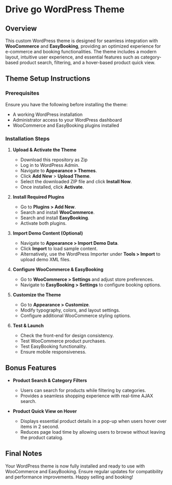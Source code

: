# Drive go WordPress Theme

## Overview

This custom WordPress theme is designed for seamless integration with **WooCommerce** and **EasyBooking**, providing an optimized experience for e-commerce and booking functionalities. The theme includes a modern layout, intuitive user experience, and essential features such as category-based product search, filtering, and a hover-based product quick view.

## Theme Setup Instructions

### Prerequisites

Ensure you have the following before installing the theme:

- A working WordPress installation
- Administrator access to your WordPress dashboard
- WooCommerce and EasyBooking plugins installed

### Installation Steps

1. **Upload & Activate the Theme**

   - Download this repository as Zip
   - Log in to WordPress Admin.
   - Navigate to **Appearance > Themes**.
   - Click **Add New** > **Upload Theme**.
   - Select the downloaded ZIP file and click **Install Now**.
   - Once installed, click **Activate**.

2. **Install Required Plugins**

   - Go to **Plugins > Add New**.
   - Search and install **WooCommerce**.
   - Search and install **EasyBooking**.
   - Activate both plugins.

3. **Import Demo Content (Optional)**

   - Navigate to **Appearance > Import Demo Data**.
   - Click **Import** to load sample content.
   - Alternatively, use the WordPress Importer under **Tools > Import** to upload demo XML files.

4. **Configure WooCommerce & EasyBooking**

   - Go to **WooCommerce > Settings** and adjust store preferences.
   - Navigate to **EasyBooking > Settings** to configure booking options.

5. **Customize the Theme**

   - Go to **Appearance > Customize**.
   - Modify typography, colors, and layout settings.
   - Configure additional WooCommerce styling options.

6. **Test & Launch**
   - Check the front-end for design consistency.
   - Test WooCommerce product purchases.
   - Test EasyBooking functionality.
   - Ensure mobile responsiveness.

## Bonus Features

- **Product Search & Category Filters**

  - Users can search for products while filtering by categories.
  - Provides a seamless shopping experience with real-time AJAX search.

- **Product Quick View on Hover**
  - Displays essential product details in a pop-up when users hover over items in 2 second.
  - Reduces page load time by allowing users to browse without leaving the product catalog.

## Final Notes

Your WordPress theme is now fully installed and ready to use with WooCommerce and EasyBooking. Ensure regular updates for compatibility and performance improvements. Happy selling and booking!

